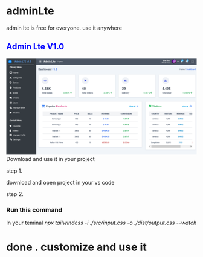 # adminLte
admin lte is free for everyone. use it anywhere

<h2 style="color:blue;">Admin Lte V1.0</h2>
<img src="src/images/Screenshot 2023-08-26 at 17-16-43 AdminLte v1.0.png">
Download and use it in your project

step 1.
<p>download and open project in your vs code</p>

step 2.
<h3>Run this command</h3>
In your teminal
<i> npx tailwindcss -i ./src/input.css -o ./dist/output.css --watch </i>

<h1> done . customize and use it</h1>
